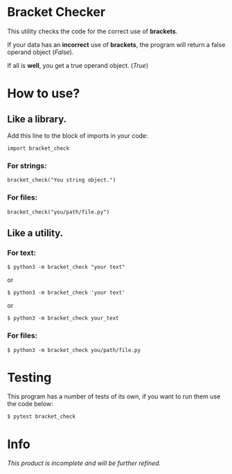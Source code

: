 # **Bracket Checker**

This utility checks the code for the correct use of **brackets**.

If your data has an **incorrect** use of **brackets**, the program will return a false operand object (*False*).

If all is **well**, you get a true operand object. (*True*)

# **How to use?**

## **Like a library.**
Add this line to the block of imports in your code:
```
import bracket_check
```
### **For strings:**
```
bracket_check("You string object.") 
```


### **For files:**
```
bracket_check("you/path/file.py")
```


## **Like a utility.**
### **For text:**
```
$ python3 -m bracket_check "your text"
```
or
```
$ python3 -m bracket_check 'your text'
```
or
```
$ python3 -m bracket_check your_text
```


### **For files:**
```
$ python3 -m bracket_check you/path/file.py
```


# **Testing**

This program has a number of tests of its own, if you want to run them use the code below:
```
$ pytest bracket_check
```


# **Info**
*This product is incomplete and will be further refined.*
